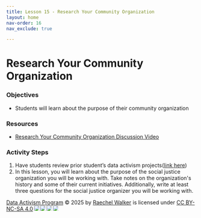 ```yaml
---
title: Lesson 15 - Research Your Community Organization
layout: home
nav-order: 16
nav_exclude: true

---
```


# Research Your Community Organization

### Objectives
- Students will learn about the purpose of their community organization

### Resources
- <a href = "https://drive.google.com/file/d/1PBjX-zKi2AaqrU826RGzsvsbJ9svC_wk/view?usp=drive_link">Research Your Community Organization Discussion Video</a>

### Activity Steps
1. Have students review prior student’s data activism projects(<a href = "https://linktr.ee/liberatorycomputingprojects">link here</a>)
2. In this lesson, you will learn about the purpose of the social justice organization you will be working with. Take notes on the organization's history and some of their current initiatives. Additionally, write at least three questions for the social justice organizer you will be working with.





<a href="https://creativecommons.org">Data Activism Program</a> © 2025 by <a href="https://creativecommons.org">Raechel Walker</a> is licensed under <a href="https://creativecommons.org/licenses/by-nc-sa/4.0/">CC BY-NC-SA 4.0</a><img src="https://mirrors.creativecommons.org/presskit/icons/cc.svg" style="max-width: 1em;max-height:1em;margin-left: .2em;"><img src="https://mirrors.creativecommons.org/presskit/icons/by.svg" style="max-width: 1em;max-height:1em;margin-left: .2em;"><img src="https://mirrors.creativecommons.org/presskit/icons/nc.svg" style="max-width: 1em;max-height:1em;margin-left: .2em;"><img src="https://mirrors.creativecommons.org/presskit/icons/sa.svg" style="max-width: 1em;max-height:1em;margin-left: .2em;">